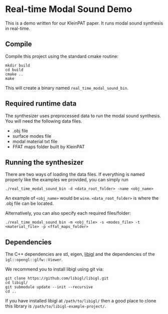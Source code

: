 # Real-time Modal Sound Demo

This is a demo written for our KleinPAT paper. It runs modal sound synthesis in
real-time.

## Compile

Compile this project using the standard cmake routine:

    mkdir build
    cd build
    cmake ..
    make

This will create a binary named `real_time_modal_sound_bin`.

## Required runtime data

The synthesizer uses preprocessed data to run the modal sound synthesis. You
will need the following data files.
* .obj file
* surface modes file
* modal material txt file
* FFAT maps folder built by KleinPAT

## Running the synthesizer

There are two ways of loading the data files. If everything is named properly
like the examples we provided, you can simply run

    ./real_time_modal_sound_bin -d <data_root_folder> -name <obj_name>

An example of `<obj_name>` would be `wine`. `<data_root_folder>` is where the
.obj file can be located.

Alternatively, you can also specify each required files/folder:

    ./real_time_modal_sound_bin -m <obj_file> -s <modes_file> -t <material_file> -p <ffat_maps_folder>

## Dependencies

The C++ dependencies are stl, eigen, [libigl](http://libigl.github.io/libigl/) and
the dependencies of the `igl::opengl::glfw::Viewer`.

We recommend you to install libigl using git via:

    git clone https://github.com/libigl/libigl.git
    cd libigl/
    git submodule update --init --recursive
    cd ..

If you have installed libigl at `/path/to/libigl/` then a good place to clone
this library is `/path/to/libigl-example-project/`.
